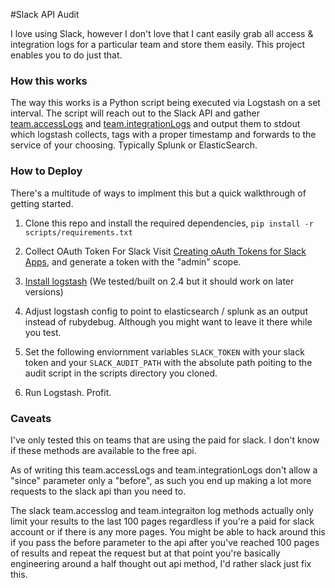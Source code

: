 #Slack API Audit

I love using Slack, however I don't love that I cant easily grab all access & integration logs for a particular team and store them easily. This project enables you to do just that.


### How this works
The way this works is a Python script being executed via Logstash on a set interval. The script will reach out to the Slack API and gather [team.accessLogs](https://api.slack.com/methods/team.accessLogs) and [team.integrationLogs](https://api.slack.com/methods/team.integrationLogs) and output them to stdout which logstash collects, tags with a proper timestamp and forwards to the service of your choosing. Typically Splunk or ElasticSearch.

### How to Deploy
There's a multitude of ways to implment this but a quick walkthrough of getting started.

1. Clone this repo and install the required dependencies, `pip install -r scripts/requirements.txt`

2. Collect OAuth Token For Slack
Visit [Creating oAuth Tokens for Slack Apps](https://api.slack.com/tutorials/slack-apps-and-postman), and generate a token with the "admin" scope.

3. [Install logstash](https://www.elastic.co/guide/en/logstash/2.4/installing-logstash.html) (We tested/built on 2.4 but it should work on later versions)

4. Adjust logstash config to point to elasticsearch / splunk as an output instead of rubydebug. Although you might want to leave it there while you test.

5. Set the following enviornment variables `SLACK_TOKEN` with your slack token and your `SLACK_AUDIT_PATH` with the absolute path poiting to the audit script in the scripts directory you cloned.

6. Run Logstash. Profit.


### Caveats

I've only tested this on teams that are using the paid for slack. I don't know if these methods are available to the free api.

As of writing this team.accessLogs and team.integrationLogs don't allow a "since" parameter only a "before", as such you end up making a lot more requests to the slack api than you need to.

The slack team.accesslog and team.integraiton log methods actually only limit your results to the last 100 pages regardless if you're a paid for slack account or if there is any more pages. You might be able to hack around this if you pass the before parameter to the api after you've reached 100 pages of results and repeat the request but at that point you're basically engineering around a half thought out api method, I'd rather slack just fix this.
